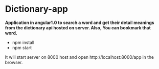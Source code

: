 # Dictionary-app
<b>Application in angular1.0 to search a word and get their detail meanings from the dictionary api hosted on server. Also, You can bookmark that word. </b>
<ul>
<li>npm install</li>
<li>npm start</li>
</ul>
It will start server on 8000 host and open http://localhost:8000/app in the browser.
